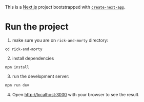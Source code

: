 This is a [Next.js](https://nextjs.org/) project bootstrapped with [`create-next-app`](https://github.com/vercel/next.js/tree/canary/packages/create-next-app).

# Run the project

1. make sure you are on `rick-and-morty` directory:

```
cd rick-and-morty

```

2. install dependencies

```
npm install

```

3. run the development server:

```bash
npm run dev

```

4.  Open [http://localhost:3000](http://localhost:3000) with your browser to see the result.
